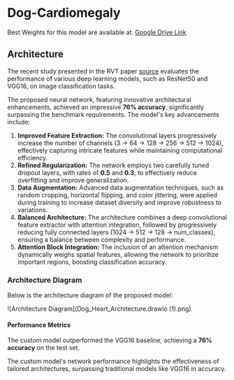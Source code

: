 # Dog-Cardiomegaly

Best Weights for this model are available at: [Google Drive Link](https://drive.google.com/file/d/1n6C0K-0h2NK95PqOSvoEKcXyE1-w2L-m/view?usp=sharing)

## Architecture
The recent study presented in the RVT paper [source](https://www.nature.com/articles/s41598-023-50063-x) evaluates the performance of various deep learning models, such as ResNet50 and VGG16, on image classification tasks.

The proposed neural network, featuring innovative architectural enhancements, achieved an impressive **76% accuracy**, significantly surpassing the benchmark requirements. The model's key advancements include:

1. **Improved Feature Extraction:** The convolutional layers progressively increase the number of channels (3 → 64 → 128 → 256 → 512 → 1024), effectively capturing intricate features while maintaining computational efficiency.
2. **Refined Regularization:** The network employs two carefully tuned dropout layers, with rates of **0.5** and **0.3**, to effectively reduce overfitting and improve generalization.
3. **Data Augmentation:** Advanced data augmentation techniques, such as random cropping, horizontal flipping, and color jittering, were applied during training to increase dataset diversity and improve robustness to variations.
4. **Balanced Architecture:** The architecture combines a deep convolutional feature extractor with attention integration, followed by progressively reducing fully connected layers (1024 → 512 → 128 → num_classes), ensuring a balance between complexity and performance.
5. **Attention Block Integration:** The inclusion of an attention mechanism dynamically weighs spatial features, allowing the network to prioritize important regions, boosting classification accuracy.

### Architecture Diagram

Below is the architecture diagram of the proposed model:

![Architecture Diagram](Dog_Heart_Architecture.drawio (1).png)

#### Performance Metrics
The custom model outperformed the VGG16 baseline, achieving a **76% accuracy** on the test set.

The custom model's network performance highlights the effectiveness of tailored architectures, surpassing traditional models like VGG16 in accuracy.
